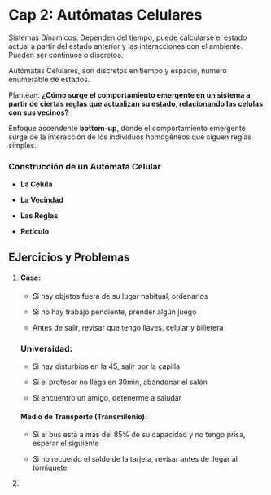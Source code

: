 # Cap 2: Autómatas Celulares

Sistemas Dínamicos: Dependen del tiempo, puede calcularse el estado actual a partir del estado anterior y las interacciones con el ambiente. Pueden ser continuos o discretos.

Autómatas Celulares, son discretos en tiempo y espacio, número enumerable de estados.

Plantean: **¿Cómo surge el comportamiento emergente en un sistema a partir de ciertas reglas que actualizan su estado, relacionando las celulas con sus vecinos?**

Enfoque ascendente **bottom-up**, donde el comportamiento emergente surge de la interacción de los individuos homogéneos que siguen reglas simples.

### Construcción de un Autómata Celular

* **La Célula**

* **La Vecindad**

* **Las Reglas**

* **Retículo**

## EJercicios y Problemas

1. #### Casa:
   
   * Si hay objetos fuera de su lugar habitual, ordenarlos
   
   * Si no hay trabajo pendiente, prender algún juego
   
   * Antes de salir, revisar que tengo llaves, celular y billetera
   
   ### Universidad:
   
   * Si hay disturbios en la 45, salir por la capilla
   
   * Si el profesor no llega en 30min, abandonar el salón
   
   * Si encuentro un amigo, detenerme a saludar
   
   #### Medio de Transporte (Transmilenio):
   
   * Si el bus está a más del 85% de su capacidad y no tengo prisa, esperar el siguiente
   
   * Si no recuerdo el saldo de la tarjeta, revisar antes de llegar al torniquete

2. 





